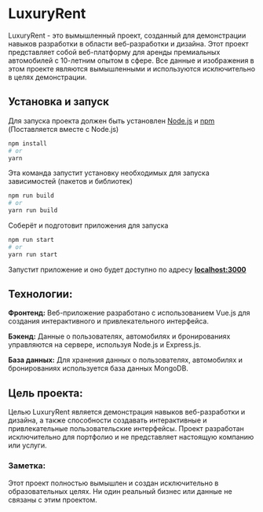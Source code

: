 # LuxuryRent
LuxuryRent - это вымышленный проект, созданный для демонстрации навыков разработки в области веб-разработки и дизайна. Этот проект представляет собой веб-платформу для аренды премиальных автомобилей с 10-летним опытом в сфере. Все данные и изображения в этом проекте являются вымышленными и используются исключительно в целях демонстрации.

## Установка и запуск
Для запуска проекта должен быть установлен [Node.js](https://nodejs.org/) и [npm](https://www.npmjs.com/) (Поставляется вместе с Node.js)

~~~sh
npm install
# or
yarn
~~~
Эта команда запустит установку необходимых для запуска зависимостей (пакетов и библиотек)

~~~sh
npm run build
# or
yarn run build
~~~
Соберёт и подготовит приложения для запуска

~~~sh
npm run start
# or
yarn run start
~~~
Запустит приложение и оно будет доступно по адресу **[localhost:3000](http://localhost:3000)**


## Технологии:
**Фронтенд:** Веб-приложение разработано с использованием Vue.js для создания интерактивного и привлекательного интерфейса.

**Бэкенд:** Данные о пользователях, автомобилях и бронированиях управляются на сервере, используя Node.js и Express.js.

**База данных:** Для хранения данных о пользователях, автомобилях и бронированиях используется база данных MongoDB.



## Цель проекта:
Целью LuxuryRent является демонстрация навыков веб-разработки и дизайна, а также способности создавать интерактивные и привлекательные пользовательские интерфейсы. Проект разработан исключительно для портфолио и не представляет настоящую компанию или услуги.

### Заметка:
Этот проект полностью вымышлен и создан исключительно в образовательных целях. Ни один реальный бизнес или данные не связаны с этим проектом.